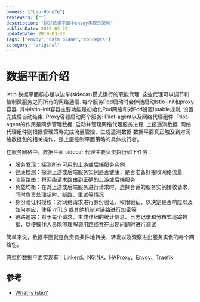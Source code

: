 ```yaml
---
owners: ["Liu-HongYe"]
reviewers: [""]
description: "讲述数据平面中envoy实现的架构"
publishDate: 2019-03-29
updateDate: 2019-03-29
tags: ["envoy","data plane","concepts"]
category: "original"
---
```


# 数据平面介绍

Istio 数据平面核心是以边车(sidecar)模式运行的职能代理.
这些代理可以调节和控制微服务之间所有的网络通信. 每个服务Pod启动时会伴随启动Istio-init和proxy容器.
其中Istio-init容器主要功能是初始化Pod网络和对Pod设置Iptable规则, 设置完成后自动结束.
Proxy容器启动两个服务: Pilot-agent以及网络代理组件. 
Pilot-agent的作用是同步管理数据, 启动并管理网络代理服务进程, 上报遥测数据.
网络代理组件则根据管理策略完成流量管控、生成遥测数据
数据平面真正触及到对网络数据包的相关操作，是上层控制平面策略的具体执行者。

在服务网格中，数据平面 sidecar 代理主要负责执行如下任务：
- 服务发现：探测所有可用的上游或后端服务实例
- 健康检测：探测上游或后端服务实例是否健康，是否准备好接收网络流量
- 流量路由：将网络请求路由到正确的上游或后端服务
- 负载均衡：在对上游或后端服务进行请求时，选择合适的服务实例接收请求，同时负责处理超时、断路、重试等情况
- 身份验证和授权：对网络请求进行身份验证、权限验证，以决定是否响应以及如何响应，使用 mTLS 或其他机制对链路进行加密等
- 链路追踪：对于每个请求，生成详细的统计信息、日志记录和分布式追踪数据，以便操作人员能够理解调用路径并在出现问题时进行调试

简单来说，数据平面就是负责有条件地转换、转发以及观察进出服务实例的每个网络包。

典型的数据平面实现有：[Linkerd](https://linkerd.io/)、[NGINX](https://www.nginx.com/)、[HAProxy](https://www.haproxy.com/)、[Envoy](https://envoyproxy.github.io/)、[Traefik](https://traefik.io/)

## 参考

- [What is Istio?](https://istio.io/docs/concepts/what-is-istio/)